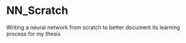 # NN_Scratch
Writing a neural network from scratch to better document its learning process for my thesis
